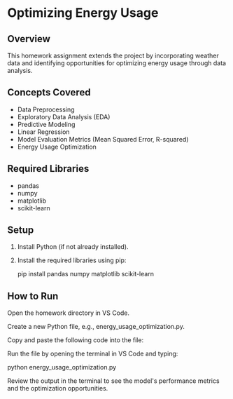 
# Optimizing Energy Usage

## Overview

This homework assignment extends the project by incorporating weather data and identifying opportunities for optimizing energy usage through data analysis.

## Concepts Covered

- Data Preprocessing
- Exploratory Data Analysis (EDA)
- Predictive Modeling
- Linear Regression
- Model Evaluation Metrics (Mean Squared Error, R-squared)
- Energy Usage Optimization

## Required Libraries

- pandas
- numpy
- matplotlib
- scikit-learn

## Setup

1. Install Python (if not already installed).
2. Install the required libraries using pip:
   
   pip install pandas numpy matplotlib scikit-learn

## How to Run

Open the homework directory in VS Code.

Create a new Python file, e.g., energy_usage_optimization.py.

Copy and paste the following code into the file:

Run the file by opening the terminal in VS Code and typing:

python energy_usage_optimization.py

Review the output in the terminal to see the model's performance metrics and the optimization opportunities.